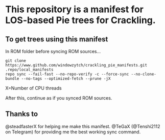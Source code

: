# This repository is a manifest for LOS-based Pie trees for Crackling.

## To get trees using this manifest
In ROM folder before syncing ROM sources...
```
git clone https://www.github.com/windowzytch/crackling_pie_manifests.git .repo/local_manifests
repo sync --fail-fast --no-repo-verify -c --force-sync --no-clone-bundle --no-tags --optimized-fetch --prune -jX
```
X=Number of CPU threads

After this, continue as if you synced ROM sources.

## Thanks to
@steadfasterX for helping me make this manifest.
@TeGaX (@Tenshi2112 on Telegram) for providing me the best working sync command.
